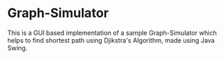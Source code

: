 # Graph-Simulator
This is a GUI based implementation of a sample Graph-Simulator which helps to find shortest path using Djikstra's Algorithm, made using Java Swing.
